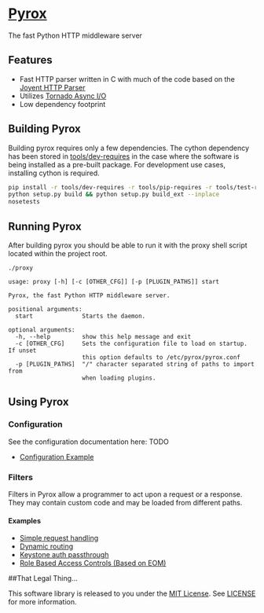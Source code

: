 # [Pyrox](http://pyrox-http.org/)
The fast Python HTTP middleware server

## Features
* Fast HTTP parser written in C with much of the code based on the [Joyent HTTP Parser](https://github.com/joyent/http-parser)
* Utilizes [Tornado Async I/O](http://www.tornadoweb.org/en/stable/)
* Low dependency footprint

## Building Pyrox

Building pyrox requires only a few dependencies. The cython dependency has been
stored in [tools/dev-requires](https://github.com/zinic/pyrox/blob/master/tools/dev-requires)
in the case where the software is being installed as a pre-built package. For
development use cases, installing cython is required.

```bash
pip install -r tools/dev-requires -r tools/pip-requires -r tools/test-requires
python setup.py build && python setup.py build_ext --inplace
nosetests
```

## Running Pyrox

After building pyrox you should be able to run it with the proxy shell script
located within the project root.

```
./proxy

usage: proxy [-h] [-c [OTHER_CFG]] [-p [PLUGIN_PATHS]] start

Pyrox, the fast Python HTTP middleware server.

positional arguments:
  start              Starts the daemon.

optional arguments:
  -h, --help         show this help message and exit
  -c [OTHER_CFG]     Sets the configuration file to load on startup. If unset
                     this option defaults to /etc/pyrox/pyrox.conf
  -p [PLUGIN_PATHS]  "/" character separated string of paths to import from
                     when loading plugins.
```

## Using Pyrox

### Configuration

See the configuration documentation here: TODO

* [Configuration Example](https://github.com/zinic/pyrox/blob/master/examples/config/pyrox.conf)

### Filters

Filters in Pyrox allow a programmer to act upon a request or a response. They
may contain custom code and may be loaded from different paths.

#### Examples

* [Simple request handling](https://github.com/zinic/pyrox/blob/master/examples/filter/simple_example.py)
* [Dynamic routing](https://github.com/zinic/pyrox/blob/master/examples/filter/routing_example.py)
* [Keystone auth passthrough](https://github.com/zinic/pyrox/blob/master/examples/filter/keystone_meniscus_example.py)
* [Role Based Access Controls (Based on EOM)](https://github.com/zinic/eom/blob/master/eom/rbac_pyrox.py)


##That Legal Thing...

This software library is released to you under the [MIT License](http://opensource.org/licenses/MIT). See [LICENSE](https://github.com/zinic/pyrox/blob/master/LICENSE) for more information.

